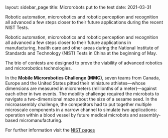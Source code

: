 layout: sidebar_page
title: Microrobots put to the test
date: 2021-03-31

Robotic automation, microrobotics and robotic perception and recognition all advanced a few steps closer to their future applications during the recent NIST Tests.
<!--break-->
Robotic automation, microrobotics and robotic perception and recognition all advanced a few steps closer to their future applications in manufacturing, health care and other areas during the National Institute of Standards and Technology (NIST) Tests in China at the beginning of May.

The trio of contests are designed to prove the viability of advanced robotics and microrobotics technologies. 

In the **Mobile Microrobotics Challenge (MMC)**, seven teams from Canada, Europe and the United States pitted their miniature athletes—whose dimensions are measured in micrometers (millionths of a meter)—against each other in two events. The mobility challenge required the microbots to navigate a two-dimensional maze about the size of a sesame seed. In the microassembly challenge, the competitors had to put together multiple microscale components in a narrow channel to simulate two applications: operation within a blood vessel by future medical microbots and assembly-based micromanufacturing.

For further information visit the [NIST pages](http://www.nist.gov/el/isd/robots-060711.cfm)
